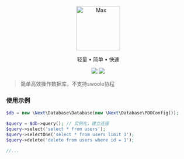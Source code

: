<br>

<p align="center">
<img src="https://raw.githubusercontent.com/next-laboratory/next/master/public/favicon.ico" width="120" alt="Max">
</p>

<p align="center">轻量 • 简单 • 快速</p>

<p align="center">
<img src="https://img.shields.io/badge/php-%3E%3D8.0-brightgreen">
<img src="https://img.shields.io/badge/license-apache%202-blue">
</p>

> 简单高效操作数据库，不支持swoole协程

### 使用示例

```php
$db = new \Next\Database\Database(new \Next\Database\PDOConfig());

$query = $db->query(); // 实例化，建立连接
$query->select('select * from users');
$query->selectOne('select * from users limit 1');
$query->delete('delete from users where id = 1');

//...
```

